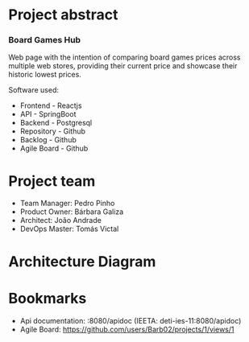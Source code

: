 # Project abstract
### Board Games Hub
Web page with the intention of comparing board games prices across multiple web stores, providing their current price and showcase their historic lowest prices.

Software used:
* Frontend - Reactjs
* API - SpringBoot
* Backend - Postgresql
* Repository - Github 
* Backlog - Github
* Agile Board - Github

# Project team
* Team Manager: Pedro Pinho
* Product Owner: Bárbara Galiza
* Architect: João Andrade
* DevOps Master: Tomás Victal

# Architecture Diagram

# Bookmarks
* Api documentation: <host>:8080/apidoc (IEETA: deti-ies-11:8080/apidoc)
* Agile Board: https://github.com/users/Barb02/projects/1/views/1
